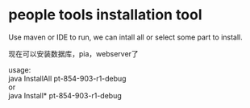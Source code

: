 people tools installation tool
==========

Use maven or IDE to run, we can intall all or select some part to install.

现在可以安装数据库，pia，webserver了

usage:  
java InstallAll pt-854-903-r1-debug  
or  
java Install* pt-854-903-r1-debug
